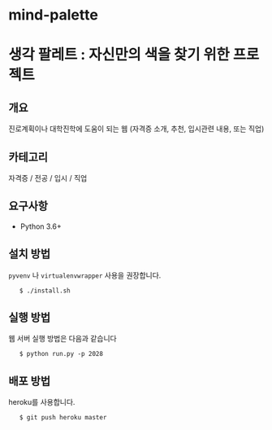 # mind-palette

생각 팔레트 : 자신만의 색을 찾기 위한 프로젝트
===================================

개요
---
진로계획이나 대학진학에 도움이 되는 웹 (자격증 소개, 추천, 입시관련 내용, 또는 직업)


카테고리
-----
자격증 / 전공 / 입시 / 직업


요구사항
------

- Python 3.6+

설치 방법
-------

``pyvenv`` 나 ``virtualenvwrapper`` 사용을 권장합니다.


```
   $ ./install.sh
```

실행 방법
-------

웹 서버 실행 방법은 다음과 같습니다
```
   $ python run.py -p 2028
```

배포 방법
-------

heroku를 사용합니다.
```
   $ git push heroku master
```

